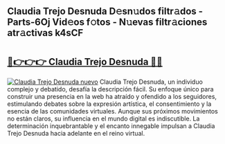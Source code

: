 ## Claudia Trejo Desnuda D𝚎sn𝚞dos filtr𝚊dos - Parts-6Oj Vid𝚎os f𝚘tos - N𝚞evas filtr𝚊ciones atr𝚊ctivas k4sCF

# <h2><a href="http://mbbo74g.tromn.icu/?c=Claudia+Trejo+Desnuda">🔗👉👉👉 Claudia Trejo Desnuda 🔗🔗</a></h2>

[![Claudia Trejo Desnuda nuevo](https://i.imgur.com/pEAQMta.gif)](http://mbbo74g.tromn.icu/?c=Claudia+Trejo+Desnuda)
Claudia Trejo Desnuda, un individuo complejo y debatido, desafía la descripción fácil. Su enfoque único para construir una presencia en la web ha atraído y ofendido a los seguidores, estimulando debates sobre la expresión artística, el consentimiento y la esencia de las comunidades virtuales. Aunque sus próximos movimientos no están claros, su influencia en el mundo digital es indiscutible. La determinación inquebrantable y el encanto innegable impulsan a Claudia Trejo Desnuda hacia adelante en el reino virtual.
